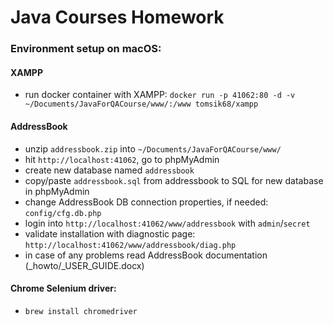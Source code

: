 # Java Courses Homework

### Environment setup on macOS:

#### XAMPP

- run docker container with XAMPP:
`docker run -p 41062:80 -d -v ~/Documents/JavaForQACourse/www/:/www tomsik68/xampp`

#### AddressBook

- unzip `addressbook.zip` into `~/Documents/JavaForQACourse/www/`
- hit `http://localhost:41062`, go to phpMyAdmin
- create new database named `addressbook`
- copy/paste `addressbook.sql` from addressbook to SQL for new database in phpMyAdmin
- change AddressBook DB connection properties, if needed: `config/cfg.db.php`
- login into `http://localhost:41062/www/addressbook` with `admin`/`secret`
- validate installation with diagnostic page: `http://localhost:41062/www/addressbook/diag.php`
- in case of any problems read AddressBook documentation (_howto/_USER_GUIDE.docx)

#### Chrome Selenium driver:
- `brew install chromedriver`
